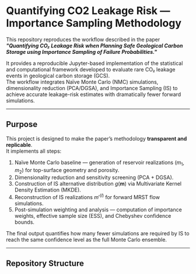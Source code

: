# Quantifying CO2 Leakage Risk — Importance Sampling Methodology

This repository reproduces the workflow described in the paper  
**_"Quantifying CO₂ Leakage Risk when Planning Safe Geological Carbon Storage using Importance Sampling of Failure Probabilities."_**

It provides a reproducible Jupyter-based implementation of the statistical and computational framework developed to evaluate rare CO₂ leakage events in geological carbon storage (GCS).  
The workflow integrates Naïve Monte Carlo (NMC) simulations, dimensionality reduction (PCA/DGSA), and Importance Sampling (IS) to achieve accurate leakage-risk estimates with dramatically fewer forward simulations.

---

## Purpose

This project is designed to make the paper’s methodology **transparent and replicable**.  
It implements all steps:

1. Naïve Monte Carlo baseline — generation of reservoir realizations ($m_1$, $m_2$) for top-surface geometry and porosity.  
2. Dimensionality reduction and sensitivity screening (PCA + DGSA).  
3. Construction of IS alternative distribution $g(\mathbf{m})$ via Multivariate Kernel Density Estimation (MKDE).  
4. Reconstruction of IS realizations $m′^{(l)}$ for forward MRST flow simulations.  
5. Post-simulation weighting and analysis — computation of importance weights, effective sample size (ESS), and Chebyshev confidence bounds.  

The final output quantifies how many fewer simulations are required by IS to reach the same confidence level as the full Monte Carlo ensemble.

---

## Repository Structure


